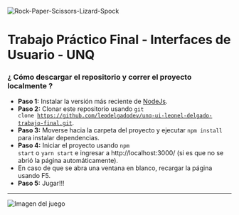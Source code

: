 ![Rock-Paper-Scissors-Lizard-Spock](https://i.imgur.com/H3HHPVK.png "Header")
# Trabajo Práctico Final - Interfaces de Usuario - UNQ

### ¿ Cómo descargar el repositorio y correr el proyecto localmente ? 
* **Paso 1:** Instalar la versión más reciente de [NodeJs](https://nodejs.org/es/).
* **Paso 2:** Clonar este repositorio usando <code>git clone https://github.com/leodelgadodev/unq-ui-leonel-delgado-trabajo-final.git</code>.
* **Paso 3:** Moverse hacia la carpeta del proyecto y ejecutar <code>npm install</code> para instalar dependencias.
* **Paso 4:** Iniciar el proyecto usando <code>npm start</code> o <code>yarn start</code> e ingresar a http://localhost:3000/ (si es que no se abrió la página automáticamente).
* En caso de que se abra una ventana en blanco, recargar la página usando F5.
* **Paso 5:** Jugar!!!

___

![Imagen del juego](https://i.imgur.com/Afi2WNu.png "Imagen del juego")
